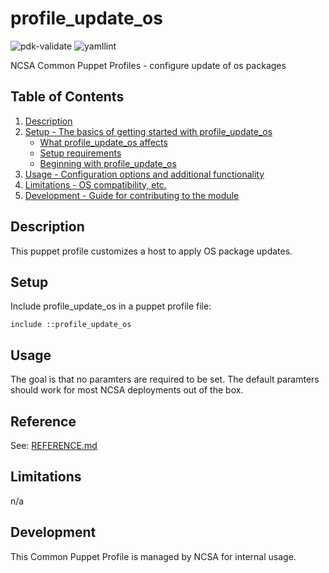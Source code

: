# profile_update_os

![pdk-validate](https://github.com/ncsa/puppet-profile_update_os/workflows/pdk-validate/badge.svg)
![yamllint](https://github.com/ncsa/puppet-profile_update_os/workflows/yamllint/badge.svg)

NCSA Common Puppet Profiles - configure update of os packages

## Table of Contents

1. [Description](#description)
1. [Setup - The basics of getting started with profile_update_os](#setup)
    * [What profile_update_os affects](#what-profile_update_os-affects)
    * [Setup requirements](#setup-requirements)
    * [Beginning with profile_update_os](#beginning-with-profile_update_os)
1. [Usage - Configuration options and additional functionality](#usage)
1. [Limitations - OS compatibility, etc.](#limitations)
1. [Development - Guide for contributing to the module](#development)

## Description

This puppet profile customizes a host to apply OS package updates.

## Setup

Include profile_update_os in a puppet profile file:
```
include ::profile_update_os
```

## Usage

The goal is that no paramters are required to be set. The default paramters should work for most NCSA deployments out of the box.

## Reference

See: [REFERENCE.md](REFERENCE.md)

## Limitations

n/a

## Development

This Common Puppet Profile is managed by NCSA for internal usage.
